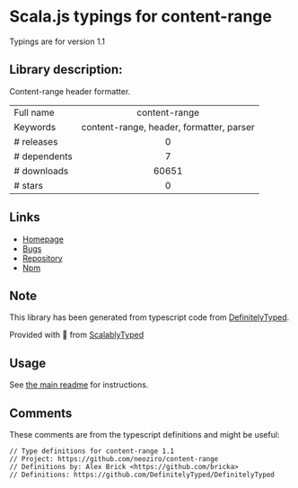 
# Scala.js typings for content-range

Typings are for version 1.1

## Library description:
Content-range header formatter.

|                    |                 |
| ------------------ | :-------------: |
| Full name          | content-range |
| Keywords           | content-range, header, formatter, parser |
| # releases         | 0 |
| # dependents       | 7 |
| # downloads        | 60651 |
| # stars            | 0 |

## Links
- [Homepage](https://github.com/neoziro/content-range)
- [Bugs](https://github.com/neoziro/content-range/issues)
- [Repository](https://github.com/neoziro/content-range)
- [Npm](https://www.npmjs.com/package/content-range)
    


## Note
This library has been generated from typescript code from [DefinitelyTyped](https://definitelytyped.org).

Provided with :purple_heart: from [ScalablyTyped](https://github.com/oyvindberg/ScalablyTyped)

## Usage
See [the main readme](../../readme.md) for instructions.

## Comments

These comments are from the typescript definitions and might be useful:
```
// Type definitions for content-range 1.1
// Project: https://github.com/neoziro/content-range
// Definitions by: Alex Brick <https://github.com/bricka>
// Definitions: https://github.com/DefinitelyTyped/DefinitelyTyped

```

